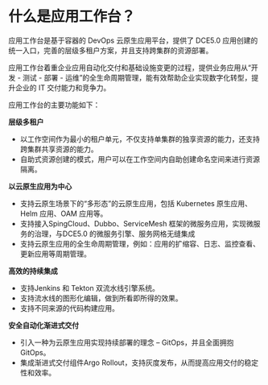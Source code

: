 # 什么是应用工作台？

应用工作台是基于容器的 DevOps 云原生应用平台，提供了 DCE5.0 应用创建的统一入口，完善的层级多租户方案，并且支持跨集群的资源部署。

应用工作台着重企业应用自动化交付和基础设施变更的过程，提供业务应用从“开发 - 测试 - 部署 - 运维”的全生命周期管理，能有效帮助企业实现数字化转型，提升企业的 IT 交付能力和竞争力。

应用工作台的主要功能如下：

**层级多租户**

- 以工作空间作为最小的租户单元，不仅支持单集群的独享资源的能力，还支持跨集群共享资源的能力。
- 自助式资源创建的模式，用户可以在工作空间内自助创建命名空间来进行资源隔离。

**以云原生应用为中心**

- 支持云原生场景下的“多形态”的云原生应用，包括 Kubernetes 原生应用、Helm 应用、OAM 应用等。
- 支持接入SpingCloud、Dubbo、ServiceMesh 框架的微服务应用，实现微服务的治理，与DCE5.0 的微服务引擎、服务网格无缝集成
- 支持云原生应用的全生命周期管理，例如：应用的扩缩容、日志、监控查看、更新应用等周期管理。

**高效的持续集成**

- 支持Jenkins 和 Tekton 双流水线引擎系统。
- 支持流水线的图形化编辑，做到所看即所得的效果。
- 支持不同来源的代码构建应用。

**安全自动化渐进式交付**

- 引入一种为云原生应用实现持续部署的理念 – GitOps，并且全面拥抱GitOps。
- 集成渐进式交付组件Argo Rollout，支持灰度发布，从而提高应用交付的稳定性和效率。

